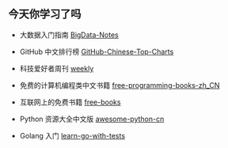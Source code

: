 

## 今天你学习了吗



- 大数据入门指南 [BigData-Notes](https://github.com/heibaiying/BigData-Notes)

- GitHub 中文排行榜 [GitHub-Chinese-Top-Charts](https://github.com/kon9chunkit/GitHub-Chinese-Top-Charts)

- 科技爱好者周刊 [weekly](https://github.com/ruanyf/weekly)

- 免费的计算机编程类中文书籍 [free-programming-books-zh_CN](https://github.com/justjavac/free-programming-books-zh_CN)

- 互联网上的免费书籍 [free-books](https://github.com/ruanyf/free-books)

- Python 资源大全中文版 [awesome-python-cn](https://github.com/jobbole/awesome-python-cn)

- Golang 入门 [learn-go-with-tests](https://studygolang.gitbook.io/learn-go-with-tests/)
